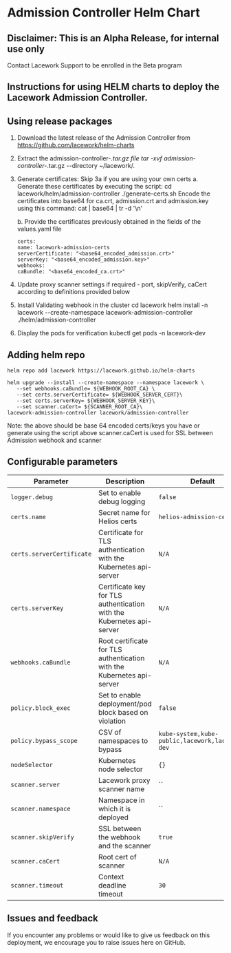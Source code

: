 # Admission Controller Helm Chart

## Disclaimer: This is an Alpha Release, for internal use only
Contact Lacework Support to be enrolled in the Beta program

## Instructions for using HELM charts to deploy the Lacework Admission Controller.

## Using release packages

1. Download the latest release of the Admission Controller from https://github.com/lacework/helm-charts

2. Extract the admission-controller-*.tar.gz file
tar -xvf admission-controller-*.tar.gz --directory ~/lacework/.

3. Generate certificates: Skip 3a if you are using your own certs
   a. Generate these certificates by executing the script:
   cd lacework/helm/admission-controller
   ./generate-certs.sh
   Encode the certificates into base64 for ca.crt, admission.crt and admission.key using this command:
   cat <file-name> | base64 | tr -d '\n'
   
   b. Provide the certificates previously obtained in the fields of the values.yaml file
   ```
   certs:
   name: lacework-admission-certs
   serverCertificate: "<base64_encoded_admission.crt>"
   serverKey: "<base64_encoded_admission.key>"
   webhooks:
   caBundle: "<base64_encoded_ca.crt>"
   ```

4. Update proxy scanner settings if required - port, skipVerify, caCert according to definitions provided below

5. Install Validating webhook in the cluster
cd lacework
helm install -n lacework --create-namespace lacework-admission-controller ./helm/admission-controller

6.  Display the pods for verification
kubectl get pods -n lacework-dev
    
## Adding helm repo
```
helm repo add lacework https://lacework.github.io/helm-charts 

helm upgrade --install --create-namespace --namespace lacework \
   --set webhooks.caBundle= ${WEBHOOK_ROOT_CA} \
   --set certs.serverCertificate= ${WEBHOOK_SERVER_CERT}\
   --set certs.serverKey= ${WEBHOOK_SERVER_KEY}\
   --set scanner.caCert= ${SCANNER_ROOT_CA}\
lacework-admission-controller lacework/admission-controller
```
Note: the above should be base 64 encoded certs/keys you have or generate using the script above
scanner.caCert is used for SSL between Admission webhook and scanner

## Configurable parameters

| Parameter                         | Description                                                                 | Default                   | Mandatory               |
| --------------------------------- | --------------------------------------------------------------------------- | ------------------------- | ----------------------- |
| `logger.debug           `         | Set to enable debug logging                                                 | `false`                   | `YES`                   |
| `certs.name`                      | Secret name for Helios certs                                                | `helios-admission-certs`  | `YES`                   |
| `certs.serverCertificate`         | Certificate for TLS authentication with the Kubernetes api-server           | `N/A`                     | `YES`                   |
| `certs.serverKey`                 | Certificate key for TLS authentication with the Kubernetes api-server       | `N/A`                     | `YES`                   |
| `webhooks.caBundle`               | Root certificate for TLS authentication with the Kubernetes api-server      | `N/A`                     | `YES`                   |
| `policy.block_exec   `            | Set to enable deployment/pod block based on violation                       | `false`                   | `YES`                   |
| `policy.bypass_scope`             | CSV of namespaces to bypass                                                 | `kube-system,kube-public,lacework,lacework-dev`     | `YES`                   |
| `nodeSelector`                    | Kubernetes node selector                                                    | `{}`                      | `NO`                    |
| `scanner.server`                  | Lacework proxy scanner name                                                 | ``                        | `YES`                   |
| `scanner.namespace`               | Namespace in which it is deployed                                           | ``                        | `YES`                   |
| `scanner.skipVerify`              | SSL between the webhook and the scanner                                     | `true`                    | `NO`                    |
| `scanner.caCert`                  | Root cert of scanner                                                        | `N/A`                     | `YES`                   |
| `scanner.timeout`                 | Context deadline timeout                                                    | `30`                      | `NO`                    |


## Issues and feedback

If you encounter any problems or would like to give us feedback on this deployment, we encourage you to raise issues here on GitHub.